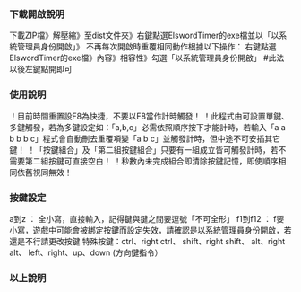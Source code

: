 ### 下載開啟說明 ###
下載ZIP檔》解壓縮》至dist文件夾》右鍵點選ElswordTimer的exe檔並以「以系統管理員身份開啟」》
不再每次開啟時重覆相同動作根據以下操作：
右鍵點選ElswordTimer的exe檔》內容》相容性》勾選「以系統管理員身份開啟」  #此法以後左鍵點開即可

### 使用說明 ###
！目前時間重置設F8為快捷，不要以F8當作計時觸發！
！此程式由可設置單鍵、多鍵觸發，若為多鍵設定如：「a,b,c」必需依照順序按下才能計時，若輸入「a a b b b c」程式會自動刪去重覆項變「a b c」並觸發計時，但中途不可安插其它鍵！
！「按鍵組合」及「第二組按鍵組合」只要有一組成立皆可觸發計時，若不需要第二組按鍵可直接空白！
！秒數內未完成組合即清除按鍵記憶，即使順序相同依舊視同無效！

### 按鍵設定 ###
a到z ： 全小寫，直接輸入，記得鍵與鍵之間要逗號「不可全形」
f1到f12 ： f要小寫，遊戲中可能會被綁定按鍵而設定失效，請確認是以系統管理員身份開啟，若還是不行請更改按鍵
特殊按鍵：ctrl、right ctrl、
         shift、right shift、
         alt、right alt、
         left、right、up、down (方向鍵指令）

### 以上說明 ###
